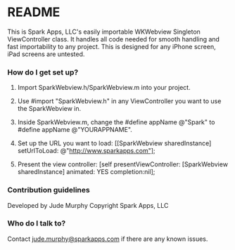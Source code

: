 # README #

This is Spark Apps, LLC's easily importable WKWebview Singleton ViewController class. It handles all code needed for smooth handling and fast importability to any project. This is designed for any iPhone screen, iPad screens are untested.

### How do I get set up? ###

1. Import SparkWebview.h/SparkWebview.m into your project.

2. Use #import "SparkWebview.h" in any ViewController you want to use the SparkWebview in.

3. Inside SparkWebview.m, change the #define appName @"Spark" to #define appName @"YOURAPPNAME".

4. Set up the URL you want to load: [[SparkWebview sharedInstance] setUrlToLoad: @"http://www.sparkapps.com"];

5. Present the view controller: [self presentViewController: [SparkWebview sharedInstance] animated: YES completion:nil];

### Contribution guidelines ###

Developed by Jude Murphy Copyright Spark Apps, LLC

### Who do I talk to? ###

Contact jude.murphy@sparkapps.com if there are any known issues.